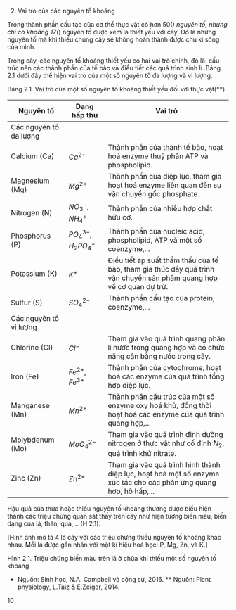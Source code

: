2. Vai trò của các nguyên tố khoáng

Trong thành phần cấu tạo của cơ thể thực vật có hơn 50(*) nguyên tố, nhưng chỉ có khoảng 17(*) nguyên tố được xem là thiết yếu với cây. Đó là những nguyên tố mà khi thiếu chúng cây sẽ không hoàn thành được chu kì sống của mình.

Trong cây, các nguyên tố khoáng thiết yếu có hai vai trò chính, đó là: cấu trúc nên các thành phần của tế bào và điều tiết các quá trình sinh lí. Bảng 2.1 dưới đây thể hiện vai trò của một số nguyên tố đa lượng và vi lượng.

Bảng 2.1. Vai trò của một số nguyên tố khoáng thiết yếu đối với thực vật(**)

Nguyên tố | Dạng hấp thu | Vai trò
--- | --- | ---
Các nguyên tố đa lượng |  | 
Calcium (Ca) | $Ca^{2+}$ | Thành phần của thành tế bào, hoạt hoá enzyme thuỷ phân ATP và phospholipid.
Magnesium (Mg) | $Mg^{2+}$ | Thành phần của diệp lục, tham gia hoạt hoá enzyme liên quan đến sự vận chuyển gốc phosphate.
Nitrogen (N) | $NO_3^-, NH_4^+$ | Thành phần của nhiều hợp chất hữu cơ.
Phosphorus (P) | $PO_4^{3-}, H_2PO_4^-$ | Thành phần của nucleic acid, phospholipid, ATP và một số coenzyme,...
Potassium (K) | $K^+$ | Điều tiết áp suất thẩm thấu của tế bào, tham gia thúc đẩy quá trình vận chuyển sản phẩm quang hợp về cơ quan dự trữ.
Sulfur (S) | $SO_4^{2-}$ | Thành phần cấu tạo của protein, coenzyme,...
Các nguyên tố vi lượng |  | 
Chlorine (Cl) | $Cl^-$ | Tham gia vào quá trình quang phân li nước trong quang hợp và có chức năng cân bằng nước trong cây.
Iron (Fe) | $Fe^{2+}, Fe^{3+}$ | Thành phần của cytochrome, hoạt hoá các enzyme của quá trình tổng hợp diệp lục.
Manganese (Mn) | $Mn^{2+}$ | Thành phần cấu trúc của một số enzyme oxy hoá khử, đồng thời hoạt hoá các enzyme của quá trình quang hợp,...
Molybdenum (Mo) | $MoO_4^{2-}$ | Tham gia vào quá trình đình dưỡng nitrogen ở thực vật như cố định $N_2$, quá trình khử nitrate.
Zinc (Zn) | $Zn^{2+}$ | Tham gia vào quá trình hình thành diệp lục, hoạt hoá một số enzyme xúc tác cho các phản ứng quang hợp, hô hấp,...

Hậu quả của thừa hoặc thiếu nguyên tố khoáng thường được biểu hiện thành các triệu chứng quan sát thấy trên cây như hiện tượng biến màu, biến dạng của lá, thân, quả,... (H 2.1).

[Hình ảnh mô tả 4 lá cây với các triệu chứng thiếu nguyên tố khoáng khác nhau. Mỗi lá được gắn nhãn với một kí hiệu hoá học: P, Mg, Zn, và K.]

Hình 2.1. Triệu chứng biến màu trên lá ở chùa khi thiếu một số nguyên tố khoáng

* Nguồn: Sinh học, N.A. Campbell và cộng sự, 2016.
** Nguồn: Plant physiology, L.Taiz & E.Zeiger, 2014.

10